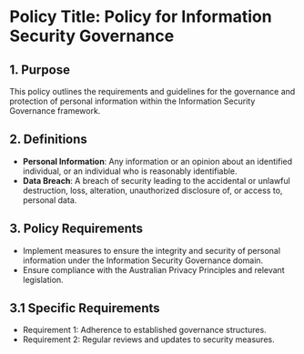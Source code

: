 
# Policy Title: Policy for Information Security Governance

## 1. Purpose

This policy outlines the requirements and guidelines for the governance and protection of personal information within the Information Security Governance framework.

## 2. Definitions

- **Personal Information**: Any information or an opinion about an identified individual, or an individual who is reasonably identifiable.
- **Data Breach**: A breach of security leading to the accidental or unlawful destruction, loss, alteration, unauthorized disclosure of, or access to, personal data.

## 3. Policy Requirements

- Implement measures to ensure the integrity and security of personal information under the Information Security Governance domain.
- Ensure compliance with the Australian Privacy Principles and relevant legislation.

## 3.1 Specific Requirements

- Requirement 1: Adherence to established governance structures.
- Requirement 2: Regular reviews and updates to security measures.
